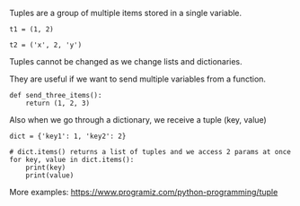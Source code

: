 Tuples are a group of multiple items stored in a single variable.

```
t1 = (1, 2)

t2 = ('x', 2, 'y')
```

Tuples cannot be changed as we change lists and dictionaries.

They are useful if we want to send multiple variables from a function.

```
def send_three_items():
    return (1, 2, 3)
```

Also when we go through a dictionary, we receive a tuple (key, value)

```
dict = {'key1': 1, 'key2': 2}

# dict.items() returns a list of tuples and we access 2 params at once
for key, value in dict.items():
    print(key)
	print(value)
```

More examples: https://www.programiz.com/python-programming/tuple